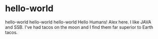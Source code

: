 # hello-world
hello-world hello-world hello-world
Hello Humans!
Alex here. I like JAVA and SSB. I've had tacos on the moon and I find them far superior to Earth tacos.
